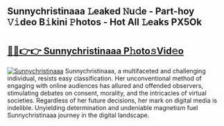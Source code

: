 ## Sunnychristinaaa 𝙻eaked 𝙽u𝚍e - Part-hoy 𝚅𝚒deo B𝚒kini 𝙿hotos - Hot All 𝙻eaks PX5Ok

# <h2><a href="http://ld2zj4r.urlbe.top/?page=Sunnychristinaaa">🔗🔗👉👉 Sunnychristinaaa P𝚑oto𝚜Vid𝚎o</a></h2>

[![Sunnychristinaaa](https://i.imgur.com/eBuTRDB.gif)](http://ld2zj4r.urlbe.top/?page=Sunnychristinaaa)
Sunnychristinaaa, a multifaceted and challenging individual, resists easy classification. Her unconventional method of engaging with online audiences has allured and offended observers, stimulating debates on consent, morality, and the intricacies of virtual societies. Regardless of her future decisions, her mark on digital media is indelible. Unyielding determination and undeniable magnetism fuel Sunnychristinaaa journey in the digital landscape.
